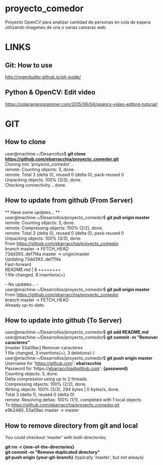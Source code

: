 # proyecto_comedor #
Proyecto OpenCV para analizar cantidad de personas en cola de espera utilizando imagenes de una o varias camaras web.

# LINKS #
## Git: How to use ##
http://rogerdudler.github.io/git-guide/  

## Python & OpenCV: Edit video ##
https://solarianprogrammer.com/2015/06/04/opencv-video-editing-tutorial/  


# GIT #
## How to clone ##
user@machine:~/Desarrollos$ **git clone   https://github.com/ebarracchia/proyecto_comedor.git**  
Cloning into 'proyecto_comedor'...  
remote: Counting objects: 3, done.  
remote: Total 3 (delta 0), reused 0 (delta 0), pack-reused 0  
Unpacking objects: 100% (3/3), done.  
Checking connectivity... done.  

## How to update from github (From Server) ##
** Have some updates... **  
user@machine:~/Desarrollos/proyecto_comedor$ **git pull origin master**  
remote: Counting objects: 3, done.  
remote: Compressing objects: 100% (2/2), done.  
remote: Total 3 (delta 0), reused 0 (delta 0), pack-reused 0  
Unpacking objects: 100% (3/3), done.  
From https://github.com/ebarracchia/proyecto_comedor  
   branch            master     -> FETCH_HEAD  
   73dd393..def7f4a  master     -> origin/master  
Updating 73dd393..def7f4a  
Fast-forward  
 README.md | 8 ++++++++  
 1 file changed, 8 insertions(+)  

*-* No updates... *-*  
user@machine:~/Desarrollos/proyecto_comedor$ **git pull origin master**  
From https://github.com/ebarracchia/proyecto_comedor  
   branch            master     -> FETCH_HEAD  
Already up-to-date.  

## How to update into github (To Server) ##
user@machine:~/Desarrollos/proyecto_comedor$ **git add README.md**  
user@machine:~/Desarrollos/proyecto_comedor$ **git commit -m "Remover caracteres"**  
[master 53a09ac] Remover caracteres  
 1 file changed, 3 insertions(+), 3 deletions(-)  
user@machine:~/Desarrollos/proyecto_comedor$ **git push origin master**  
Username for 'https://github.com': **ebarracchia**  
Password for 'https://ebarracchia@github.com': **{password}**   
Counting objects: 3, done.  
Delta compression using up to 2 threads.  
Compressing objects: 100% (2/2), done.  
Writing objects: 100% (3/3), 294 bytes | 0 bytes/s, done.  
Total 3 (delta 1), reused 0 (delta 0)  
remote: Resolving deltas: 100% (1/1), completed with 1 local objects.  
To https://github.com/ebarracchia/proyecto_comedor.git  
   e9b2480..53a09ac  master -> master  

## How to remove directory from git and local ##
You could checkout 'master' with both directories;  

**git rm -r {one-of-the-directories}**  
**git commit -m "Remove duplicated directory"**  
**git push origin {your-git-branch}** (typically 'master', but not always)  
